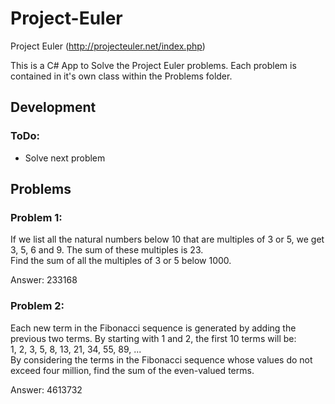 # Project-Euler #
Project Euler (http://projecteuler.net/index.php)

This is a C# App to Solve the Project Euler problems.
Each problem is contained in it's own class within the Problems folder.

## Development ##

### ToDo: ###
* Solve next problem

## Problems ##

### Problem 1: ###
If we list all the natural numbers below 10 that are multiples of 3 or 5, we get 3, 5, 6 and 9. The sum of these multiples is 23.  
Find the sum of all the multiples of 3 or 5 below 1000.

Answer:
233168

### Problem 2: ###
Each new term in the Fibonacci sequence is generated by adding the previous two terms. By starting with 1 and 2, the first 10 terms will be:  
1, 2, 3, 5, 8, 13, 21, 34, 55, 89, ...  
By considering the terms in the Fibonacci sequence whose values do not exceed four million, find the sum of the even-valued terms.

Answer:
4613732